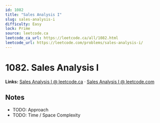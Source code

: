 ```yaml
--- 
id: 1082
title: "Sales Analysis I"
slug: sales-analysis-i
difficulty: Easy
lock: Prime
source: leetcode.ca
leetcode_ca_url: https://leetcode.ca/all/1082.html
leetcode_url: https://leetcode.com/problems/sales-analysis-i/
---
```


# 1082. Sales Analysis I

**Links:** [Sales Analysis I @ leetcode.ca](https://leetcode.ca/all/1082.html) · [Sales Analysis I @ leetcode.com](https://leetcode.com/problems/sales-analysis-i/)

## Notes
- TODO: Approach
- TODO: Time / Space Complexity

